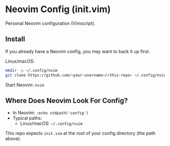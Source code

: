 # Neovim Config (init.vim)

Personal Neovim configuration (Vimscript).

## Install

If you already have a Neovim config, you may want to back it up first.

Linux/macOS:
```bash
mkdir -p ~/.config/nvim
git clone https://github.com/<your-username>/<this-repo> ~/.config/nvim
```

Start Neovim: `nvim`

## Where Does Neovim Look For Config?

- In Neovim: `:echo stdpath('config')`
- Typical paths:
  - Linux/macOS: `~/.config/nvim`

This repo expects `init.vim` at the root of your config directory (the path above).
